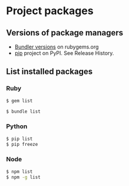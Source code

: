 # Project packages

<!-- TODO reduce this section and split it out for each language -->

## Versions of package managers

- [Bundler versions](https://rubygems.org/gems/bundler/versions) on rubygems.org
- [pip](https://pypi.org/project/pip/) project on PyPI. See Release History.


## List installed packages

### Ruby

```sh
$ gem list

$ bundle list
```

### Python

```sh
$ pip list
$ pip freeze
```

### Node

```sh
$ npm list
$ npm -g list
```
